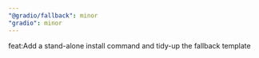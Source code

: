 ```yaml
---
"@gradio/fallback": minor
"gradio": minor
---
```


feat:Add a stand-alone install command and tidy-up the fallback template
